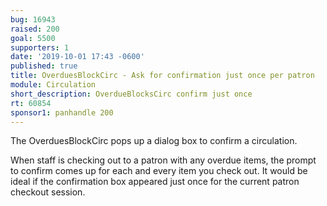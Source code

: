 ```yaml
---
bug: 16943
raised: 200
goal: 5500
supporters: 1
date: '2019-10-01 17:43 -0600'
published: true
title: OverduesBlockCirc - Ask for confirmation just once per patron
module: Circulation
short_description: OverdueBlocksCirc confirm just once
rt: 60854
sponsor1: panhandle 200
---
```

The OverduesBlockCirc pops up a dialog box to confirm a circulation.  

When staff is checking out to a patron with any overdue items, the prompt to confirm comes up for each and every item you check out.
It would be ideal if the confirmation box appeared just once for the current patron checkout session.
